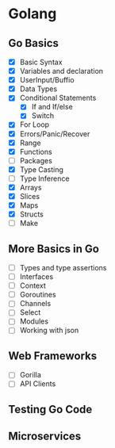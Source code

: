 # Golang

## Go Basics
- [X] Basic Syntax
- [X] Variables and declaration
- [X] UserInput/Buffio
- [X] Data Types
- [X] Conditional Statements
    - [X] If and If/else
    - [X] Switch   
- [X] For Loop
- [X] Errors/Panic/Recover
- [X] Range
- [X] Functions
- [ ] Packages
- [X] Type Casting
- [ ] Type Inference
- [X] Arrays
- [X] Slices
- [X] Maps
- [X] Structs
- [ ] Make

## More Basics in Go

- [ ] Types and type assertions
- [ ] Interfaces
- [ ] Context
- [ ] Goroutines
- [ ] Channels
- [ ] Select
- [ ] Modules
- [ ] Working with json

## Web Frameworks

- [ ]  Gorilla
- [ ]  API Clients

## Testing Go Code

## Microservices



